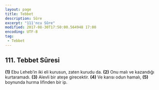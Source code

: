 ```yaml
---
layout: page
title: Tebbet
description: Sûre
excerpt: "111'ncu Sûre"
modified: 2017-08-30T17:50:00.564948 17:00
encoding: UTF-8
tag: 
 - Tebbet
---
```


## 111. Tebbet Sûresi

**(1)** Ebu Leheb’in iki eli kurusun, zaten kurudu da.
**(2)** Onu malı ve kazandığı kurtaramadı.
**(3)** Alevli bir ateşe girecektir.
**(4)** Ve karısı odun hamalı,
**(5)** boynunda hurma lifinden bir ip.
